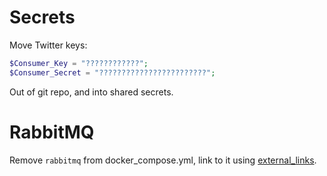 Secrets
=======
Move Twitter keys:
```php
$Consumer_Key = "????????????";
$Consumer_Secret = "????????????????????????";
```
Out of git repo, and into shared secrets.

RabbitMQ
========
Remove ```rabbitmq``` from docker_compose.yml, link to it using [external_links](https://docs.docker.com/compose/compose-file/#external_links).
